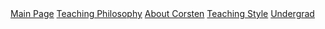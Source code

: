 <div id="nav">
	<a href="/">Main Page</a>
	<a href="/philosophy.html">Teaching Philosophy</a>	
	<a href="/aboutcorsten.html">About Corsten</a>	
	<a href="/teachingstyle.html">Teaching Style</a>
	<a href="/undergrad.html">Undergrad</a>
</div>
